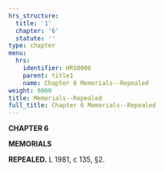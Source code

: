 ```yaml
---
hrs_structure:
  title: '1'
  chapter: '6'
  statute: ''
type: chapter
menu:
  hrs:
    identifier: HRS0006
    parent: title1
    name: Chapter 6 Memorials--Repealed
weight: 9000
title: Memorials--Repealed
full_title: Chapter 6 Memorials--Repealed
---
```

**CHAPTER 6**

**MEMORIALS**

**REPEALED.** L 1981, c 135, §2.
